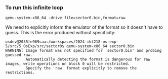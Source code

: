 ### To run this infinite loop

``qemu-system-x86_64 -drive file=sector0.bin,format=raw``

We need to explicitly inform the emulator of the format so it doesn't have to guess. This is the error produced without specificity:
```
osdev@2035fe969caa:/workspaces/2024-ikt218-os-exp-5/src/5_OsExp/src/sector0$ qemu-system-x86_64 sector0.bin
WARNING: Image format was not specified for 'sector0.bin' and probing guessed raw.
         Automatically detecting the format is dangerous for raw images, write operations on block 0 will be restricted.
         Specify the 'raw' format explicitly to remove the restrictions.
```
